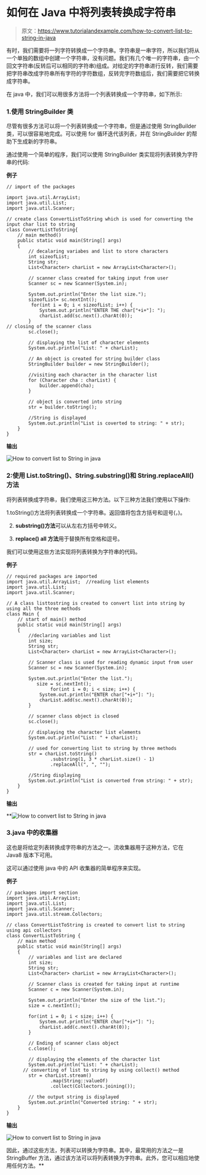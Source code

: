 # 如何在 Java 中将列表转换成字符串

> 原文：<https://www.tutorialandexample.com/how-to-convert-list-to-string-in-java>

有时，我们需要将一列字符转换成一个字符串。字符串是一串字符，所以我们将从一个单独的数组中创建一个字符串，没有问题。我们有几个唯一的字符串，由一个回文字符串(反转后可以相同的字符串)组成。对给定的字符串进行反转，我们需要把字符串改成字符串所有字符的字符数组，反转完字符数组后，我们需要把它转换成字符串。

在 java 中，我们可以用很多方法将一个列表转换成一个字符串，如下所示:

### 1.使用 StringBuilder 类

尽管有很多方法可以将一个列表转换成一个字符串，但是通过使用 StringBuilder 类，可以很容易地完成。可以使用 for 循环迭代该列表，并在 StringBuilder 的帮助下生成新的字符串。

通过使用一个简单的程序，我们可以使用 StringBuilder 类实现将列表转换为字符串的代码:

**例子**

```
// import of the packages 

import java.util.ArrayList;  
import java.util.List;  
import java.util.Scanner;  

// create class ConvertListToString which is used for converting the input char list to string  
class ConvertListToString{  
    // main method()  
    public static void main(String[] args)  
    {  
        // decalaring variabes and list to store characters 
        int sizeofList;  
        String str;  
        List<Character> charList = new ArrayList<Character>();  

        // scanner class created for taking input from user  
        Scanner sc = new Scanner(System.in);  

        System.out.println("Enter the list size.");  
        sizeofList= sc.nextInt();  
         for(int i = 0; i < sizeofList; i++) {  
            System.out.println("ENTER THE char["+i+"]: ");  
            charList.add(sc.next().charAt(0));  
        }  
// closing of the scanner class
        sc.close();  

        // displaying the list of character elements  
        System.out.println("List: " + charList);  

        // An object is created for string builder class  
        StringBuilder builder = new StringBuilder();  

        //visiting each character in the character list  
        for (Character cha : charList) {  
            builder.append(cha);  
        }  

        // object is converted into string  
        str = builder.toString();  

        //String is displayed 
        System.out.println("List is coverted to string: " + str);  
    }  
} 
```

**输出**

![How to convert list to String in java](img/7bddb9d6ac6549d8d2f83201132d2d81.png)

### 2:使用 List.toString()、String.substring()和 String.replaceAll()方法

将列表转换成字符串，我们使用这三种方法。以下三种方法我们使用以下操作:

1.toString()方法将列表转换成一个字符串。返回值将包含方括号和逗号(，)。

2. **substring()方法**可以从左右方括号中转义。

3. **replace() all 方法**用于替换所有空格和逗号。

我们可以使用这些方法实现将列表转换为字符串的代码。

**例子**

```
// required packages are imported 
import java.util.ArrayList;  //reading list elements
import java.util.List;  
import java.util.Scanner;  

// A class listtostring is created to convert list into string by using all the three methods   
class Main {  
    // start of main() method
    public static void main(String[] args)  
    {  
        //declaring variables and list
        int size;  
        String str;  
        List<Character> charList = new ArrayList<Character>();  

        // Scanner class is used for reading dynamic input from user
        Scanner sc = new Scanner(System.in);  

        System.out.println("Enter the list.");  
           size = sc.nextInt();  
                for(int i = 0; i < size; i++) {  
            System.out.println("ENTER char["+i+"]: ");  
            charList.add(sc.next().charAt(0));  
        }  

        // scanner class object is closed  
        sc.close();  

        // displaying the character list elements
        System.out.println("List: " + charList);  

        // used for converting list to string by three methods  
        str = charList.toString()  
                .substring(1, 3 * charList.size() - 1)  
                .replaceAll(", ", "");  

        //String displaying  
        System.out.println("List is converted from string: " + str);  
    }  
} 
```

**输出**

**![How to convert list to String in java](img/05d540c18496371027380b62d831717b.png)  

### 3.java 中的收集器

这也是将给定列表转换成字符串的方法之一。流收集器用于这种方法，它在 Java8 版本下可用。

这可以通过使用 java 中的 API 收集器的简单程序来实现。

**例子**

```
// packages import section  
import java.util.ArrayList;  
import java.util.List;  
import java.util.Scanner;  
import java.util.stream.Collectors;  

// class ConvertListToString is created to convert list to string using api collectors
class ConvertListToString {  
    // main method 
    public static void main(String[] args)  
    {  
        // variables and list are declared 
        int size;  
        String str;  
        List<Character> charList = new ArrayList<Character>();  

        // Scanner class is created for taking input at runtime
        Scanner c = new Scanner(System.in);  

        System.out.println("Enter the size of the list.");  
        size = c.nextInt();  

        for(int i = 0; i < size; i++) {  
            System.out.println("ENTER char["+i+"]: ");  
            charList.add(c.next().charAt(0));  
        }  

        // Ending of scanner class object  
        c.close();  

        // displaying the elements of the character list  
        System.out.println("List: " + charList);  
      // converting of list to string by using collect() method
        str = charList.stream()  
                .map(String::valueOf)  
                .collect(Collectors.joining());  

        // the output string is displayed
        System.out.println("Converted string: " + str);  
    }  
} 
```

**输出**

![How to convert list to String in java](img/46549a8a48b748a988a94d882610206c.png)  

因此，通过这些方法，列表可以转换为字符串。其中，最常用的方法之一是 StringBuffer 方法，通过该方法可以将列表转换为字符串。此外，您可以相应地使用任何方法。**